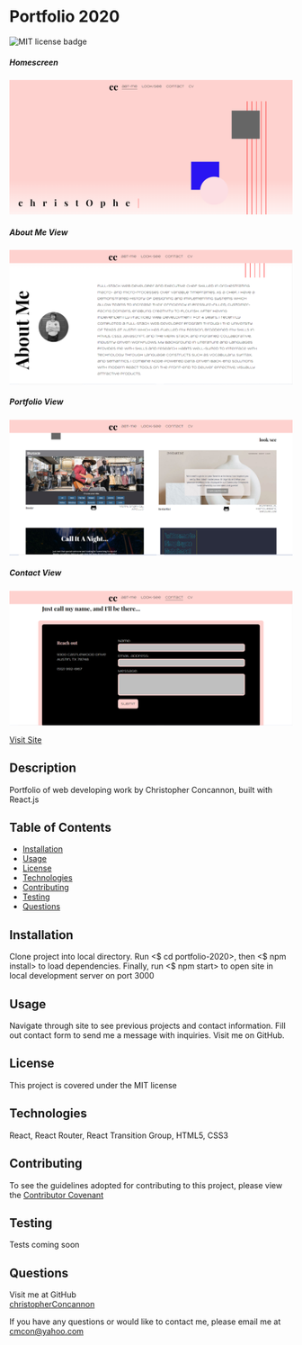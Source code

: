 # Portfolio 2020

![MIT license badge](https://img.shields.io/badge/license-MIT-green)

##### Homescreen
![Homescreen Screenshot](./assets/images/screenshot.png)
##### About Me View
![About Me Screenshot](./assets/images/screenshot1.png)
##### Portfolio View
![Portfolio View Screenshot](./assets/images/screenshot2.png)
##### Contact View
![Contact View Screenshot](./assets/images/screenshot3.png)


[Visit Site](https://christopher-concannon.herokuapp.com/)



## Description

Portfolio of web developing work by Christopher Concannon, built with React.js

## Table of Contents
  * [Installation](#installation)
  * [Usage](#usage)
  * [License](#license)
  * [Technologies](#technologies)
  * [Contributing](#contributing)
  * [Testing](#testing)
  * [Questions](#questions)
  
## Installation
Clone project into local directory.  Run <$ cd portfolio-2020>, then <$ npm install> to load dependencies.  Finally, run <$ npm start> to open site in local development server on port 3000

## Usage
Navigate through site to see previous projects and contact information.  Fill out contact form to send me a message with inquiries.  Visit me on GitHub.

## License 
This project is covered under the MIT license

## Technologies 
React, React Router, React Transition Group, HTML5, CSS3

## Contributing
To see the guidelines adopted for contributing to this project, please view the [Contributor Covenant](https://www.contributor-covenant.org/version/2/0/code_of_conduct/code_of_conduct.txt)

## Testing
Tests coming soon

## Questions
Visit me at GitHub  
[christopherConcannon](https://github.com/christopherConcannon)
  
If you have any questions or would like to contact me, please email me at  
[cmcon@yahoo.com](mailto:cmcon@yahoo.com)
